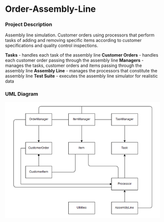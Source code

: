 # Order-Assembly-Line


### Project Description
Assembly line simulation. Customer orders using processors that perform tasks of adding and removing specific items according to customer specifications and quality control inspections.

**Tasks** - handles each task of the assembly line
**Customer Orders** - handles each customer order passing through the assembly line
**Managers** - manages the tasks, customer orders and items passing through the assembly line
**Assembly Line** - manages the processors that constitute the assembly line
**Test Suite** - executes the assembly line simulator for realistic data


### UML Diagram
![UML Diagram](/Images/UML.png)
